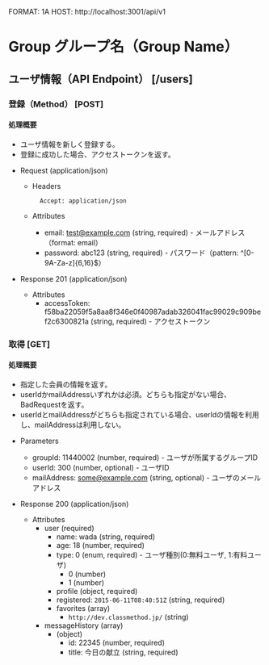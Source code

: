 FORMAT: 1A
HOST: http://localhost:3001/api/v1

# Group グループ名（Group Name）

## ユーザ情報（API Endpoint） [/users]

### 登録（Method） [POST]

#### 処理概要

* ユーザ情報を新しく登録する。
* 登録に成功した場合、アクセストークンを返す。

+ Request (application/json)

    + Headers

            Accept: application/json

    + Attributes
        + email: test@example.com (string, required) - メールアドレス（format: email）
        + password: abc123 (string, required) - パスワード（pattern: ^[0-9A-Za-z]{6,16}$）

+ Response 201 (application/json)

    + Attributes
        + accessToken: f58ba22059f5a8aa8f346e0f40987adab326041fac99029c909bef2c6300821a (string, required) - アクセストークン

### 取得 [GET]

#### 処理概要

* 指定した会員の情報を返す。
* userIdかmailAddressいずれかは必須。どちらも指定がない場合、BadRequestを返す。
* userIdとmailAddressがどちらも指定されている場合、userIdの情報を利用し、mailAddressは利用しない。

+ Parameters

    + groupId: 11440002 (number, required) - ユーザが所属するグループID
    + userId: 300 (number, optional) - ユーザID
    + mailAddress: some@example.com (string, optional) - ユーザのメールアドレス

+ Response 200 (application/json)

    + Attributes
        + user (required)
            + name: wada (string, required)
            + age: 18 (number, required)
            + type: 0 (enum, required) - ユーザ種別(0:無料ユーザ, 1:有料ユーザ)
                + 0 (number)
                + 1 (number)
            + profile (object, required)
            + registered: `2015-06-11T08:40:51Z` (string, required)
            + favorites (array)
                + `http://dev.classmethod.jp/` (string)
        + messageHistory (array)
            + (object)
                + id: 22345 (number, required)
                + title: 今日の献立 (string, required)